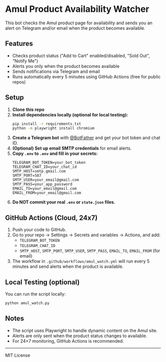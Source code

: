 # Amul Product Availability Watcher

This bot checks the Amul product page for availability and sends you an alert on Telegram and/or email when the product becomes available.

## Features
- Checks product status ("Add to Cart" enabled/disabled, "Sold Out", "Notify Me")
- Alerts you only when the product becomes available
- Sends notifications via Telegram and email
- Runs automatically every 5 minutes using GitHub Actions (free for public repos)

## Setup

1. **Clone this repo**
2. **Install dependencies locally (optional for local testing):**
	```sh
	pip install -r requirements.txt
	python -m playwright install chromium
	```
3. **Create a Telegram bot** with [@BotFather](https://t.me/BotFather) and get your bot token and chat ID.
4. **(Optional) Set up email SMTP credentials** for email alerts.
5. **Copy `.env` to `.env` and fill in your secrets:**
	```env
	TELEGRAM_BOT_TOKEN=your_bot_token
	TELEGRAM_CHAT_ID=your_chat_id
	SMTP_HOST=smtp.gmail.com
	SMTP_PORT=587
	SMTP_USER=your_email@gmail.com
	SMTP_PASS=your_app_password
	EMAIL_TO=your_email@gmail.com
	EMAIL_FROM=your_email@gmail.com
	```
6. **Do NOT commit your real `.env` or `state.json` files.**

## GitHub Actions (Cloud, 24x7)

1. Push your code to GitHub.
2. Go to your repo → Settings → Secrets and variables → Actions, and add:
	- `TELEGRAM_BOT_TOKEN`
	- `TELEGRAM_CHAT_ID`
	- `SMTP_HOST`, `SMTP_PORT`, `SMTP_USER`, `SMTP_PASS`, `EMAIL_TO`, `EMAIL_FROM` (for email)
3. The workflow in `.github/workflows/amul_watch.yml` will run every 5 minutes and send alerts when the product is available.

## Local Testing (optional)

You can run the script locally:
```sh
python amul_watch.py
```

## Notes
- The script uses Playwright to handle dynamic content on the Amul site.
- Alerts are only sent when the product status changes to available.
- For 24×7 monitoring, GitHub Actions is recommended.

---
MIT License